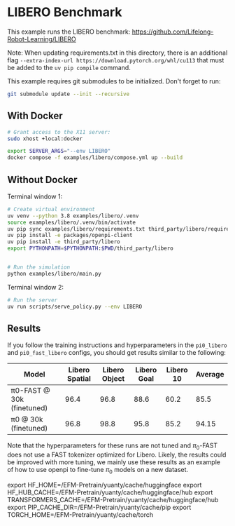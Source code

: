 # LIBERO Benchmark

This example runs the LIBERO benchmark: https://github.com/Lifelong-Robot-Learning/LIBERO

Note: When updating requirements.txt in this directory, there is an additional flag `--extra-index-url https://download.pytorch.org/whl/cu113` that must be added to the `uv pip compile` command.

This example requires git submodules to be initialized. Don't forget to run:

```bash
git submodule update --init --recursive
```

## With Docker

```bash
# Grant access to the X11 server:
sudo xhost +local:docker

export SERVER_ARGS="--env LIBERO"
docker compose -f examples/libero/compose.yml up --build
```

## Without Docker

Terminal window 1:

```bash
# Create virtual environment
uv venv --python 3.8 examples/libero/.venv
source examples/libero/.venv/bin/activate
uv pip sync examples/libero/requirements.txt third_party/libero/requirements.txt --extra-index-url https://download.pytorch.org/whl/cu113 --index-strategy=unsafe-best-match
uv pip install -e packages/openpi-client
uv pip install -e third_party/libero
export PYTHONPATH=$PYTHONPATH:$PWD/third_party/libero


# Run the simulation
python examples/libero/main.py
```

Terminal window 2:

```bash
# Run the server
uv run scripts/serve_policy.py --env LIBERO
```

## Results

If you follow the training instructions and hyperparameters in the `pi0_libero` and `pi0_fast_libero` configs, you should get results similar to the following:

| Model | Libero Spatial | Libero Object | Libero Goal | Libero 10 | Average |
|-------|---------------|---------------|-------------|-----------|---------|
| π0-FAST @ 30k (finetuned) | 96.4 | 96.8 | 88.6 | 60.2 | 85.5 |
| π0 @ 30k (finetuned) | 96.8 | 98.8 | 95.8 | 85.2 | 94.15 |

Note that the hyperparameters for these runs are not tuned and $\pi_0$-FAST does not use a FAST tokenizer optimized for Libero. Likely, the results could be improved with more tuning, we mainly use these results as an example of how to use openpi to fine-tune $\pi_0$ models on a new dataset.


export HF_HOME=/EFM-Pretrain/yuanty/cache/huggingface
export HF_HUB_CACHE=/EFM-Pretrain/yuanty/cache/huggingface/hub
export TRANSFORMERS_CACHE=/EFM-Pretrain/yuanty/cache/huggingface/hub
export PIP_CACHE_DIR=/EFM-Pretrain/yuanty/cache/pip
export TORCH_HOME=/EFM-Pretrain/yuanty/cache/torch